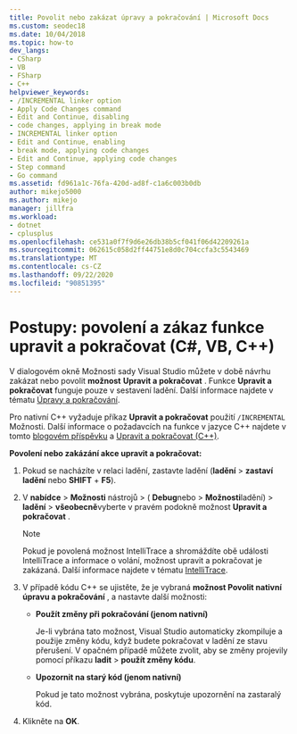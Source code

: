```yaml
---
title: Povolit nebo zakázat úpravy a pokračování | Microsoft Docs
ms.custom: seodec18
ms.date: 10/04/2018
ms.topic: how-to
dev_langs:
- CSharp
- VB
- FSharp
- C++
helpviewer_keywords:
- /INCREMENTAL linker option
- Apply Code Changes command
- Edit and Continue, disabling
- code changes, applying in break mode
- INCREMENTAL linker option
- Edit and Continue, enabling
- break mode, applying code changes
- Edit and Continue, applying code changes
- Step command
- Go command
ms.assetid: fd961a1c-76fa-420d-ad8f-c1a6c003b0db
author: mikejo5000
ms.author: mikejo
manager: jillfra
ms.workload:
- dotnet
- cplusplus
ms.openlocfilehash: ce531a0f7f9d6e26db38b5cf041f06d42209261a
ms.sourcegitcommit: 062615c058d2ff44751e8d0c704ccfa3c5543469
ms.translationtype: MT
ms.contentlocale: cs-CZ
ms.lasthandoff: 09/22/2020
ms.locfileid: "90851395"
---
```

# <a name="how-to-enable-and-disable-edit-and-continue-c-vb-c"></a>Postupy: povolení a zákaz funkce upravit a pokračovat (C#, VB, C++)

V dialogovém okně Možnosti sady Visual Studio můžete v době návrhu zakázat nebo povolit **možnost** **Upravit a pokračovat** . Funkce **Upravit a pokračovat** funguje pouze v sestavení ladění. Další informace najdete v tématu [Úpravy a pokračování](../debugger/edit-and-continue.md).

Pro nativní C++ vyžaduje příkaz **Upravit a pokračovat** použití `/INCREMENTAL` Možnosti. Další informace o požadavcích na funkce v jazyce C++ najdete v tomto [blogovém příspěvku](https://devblogs.microsoft.com/cppblog/c-edit-and-continue-in-visual-studio-2015-update-3/) a [Upravit a pokračovat (C++)](../debugger/edit-and-continue-visual-cpp.md).

**Povolení nebo zakázání akce upravit a pokračovat:**

1. Pokud se nacházíte v relaci ladění, zastavte ladění (**ladění**  >  **zastaví ladění** nebo **SHIFT** + **F5**).

1. V **nabídce**  >  **Možnosti** nástrojů > ( **Debug**nebo  >  **Možnosti**ladění) > **ladění**  >  **všeobecně**vyberte v pravém podokně možnost **Upravit a pokračovat** .

    > [!NOTE]
    > Pokud je povolená možnost IntelliTrace a shromáždíte obě události IntelliTrace a informace o volání, možnost upravit a pokračovat je zakázaná. Další informace najdete v tématu [IntelliTrace](../debugger/intellitrace.md).

1. V případě kódu C++ se ujistěte, že je vybraná **možnost Povolit nativní úpravu a pokračování** , a nastavte další možnosti:
    - **Použít změny při pokračování (jenom nativní)**

      Je-li vybrána tato možnost, Visual Studio automaticky zkompiluje a použije změny kódu, když budete pokračovat v ladění ze stavu přerušení. V opačném případě můžete zvolit, aby se změny projevily pomocí příkazu **ladit**  >  **použít změny kódu**.

    - **Upozornit na starý kód (jenom nativní)**

      Pokud je tato možnost vybrána, poskytuje upozornění na zastaralý kód.

1. Klikněte na **OK**.
